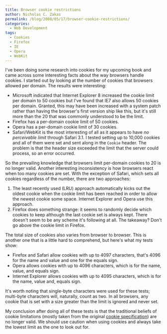 ```yaml
---
title: Browser cookie restrictions
author: Nicholas C. Zakas
permalink: /blog/2008/05/17/browser-cookie-restrictions/
categories:
  - Web Development
tags:
  - Cookies
  - Firefox
  - IE
  - Opera
  - WebKit
---
```

I've been doing some research into cookies for my upcoming book and came across some interesting facts about the way browsers handle cookies. I started out by looking at the number of cookies that browsers allowed per domain. The results were interesting:

  * Microsoft indicated that Internet Explorer 8 increased the cookie limit per domain to 50 cookies but I've found that IE7 also allows 50 cookies per domain. Granted, this may have been increased with a system patch rather than having the browser's first version ship like this, but it's still more than the 20 that was commonly understood to be the limit.
  * Firefox has a per-domain cookie limit of 50 cookies.
  * Opera has a per-domain cookie limit of 30 cookies.
  * Safari/WebKit is the most interesting of all as it appears to have *no perceivable limit* through Safari 3.1. I tested setting up to 10,000 cookies and all of them were set and sent along in the `Cookie` header. The problem is that the header size exceeded the limit that the server could process, so an error occurred.

So the prevailing knowledge that browsers limit per-domain cookies to 20 is no longer valid. Another interesting inconsistency is how browsers react when too many cookies are set. With the exception of Safari, which sets all cookies regardless of the number, there are two approaches:

  1. The least recently used (LRU) approach automatically kicks out the oldest cookie when the cookie limit has been reached in order to allow the newest cookie some space. Internet Explorer and Opera use this approach.
  2. Firefox does something strange: it seems to randomly decide which cookies to keep although the last cookie set is always kept. There doesn't seem to be any scheme it's following at all. The takeaway? Don't go above the cookie limit in Firefox.

The total size of cookies also varies from browser to browser. This is another one that is a little hard to comprehend, but here's what my tests show:

  * Firefox and Safari allow cookies with up to 4097 characters, that's 4096 for the name and value and one for the equals sign.
  * Opera allows cookies with up to 4096 characters, which is for the name, value, and equals sign.
  * Internet Explorer allows cookies with up to 4095 characters, which is for the name, value and, equals sign.

It's worth noting that single-byte characters were used for these tests; multi-byte characters will, naturally, count as two. In all browsers, any cookie that is set with a size greater than the limit is ignored and never set.

My conclusion after doing all of these tests is that the traditional beliefs of cookie limitations (mostly taken from the original <a title="HTTP Cookies" rel="external" href="http://curl.haxx.se/rfc/cookie_spec.html">cookie specification</a>) are no longer valid. We should use caution when using cookies and always take the lowest limit as the one to look out for.
